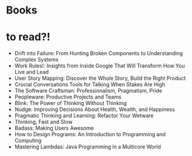 # Books

# to read?!

* Drift into Failure: From Hunting Broken Components to Understanding Complex Systems
* Work Rules!: Insights from Inside Google That Will Transform How You Live and Lead
* User Story Mapping: Discover the Whole Story, Build the Right Product
* Crucial Conversations Tools for Talking When Stakes Are High
* The Software Craftsman: Professionalism, Pragmatism, Pride
* Peopleware: Productive Projects and Teams
* Blink: The Power of Thinking Without Thinking
* Nudge: Improving Decisions About Health, Wealth, and Happiness
* Pragmatic Thinking and Learning: Refactor Your Wetware
* Thinking, Fast and Slow
* Badass: Making Users Awesome
* How to Design Programs: An Introduction to Programming and Computing
* Mastering Lambdas: Java Programming in a Multicore World
